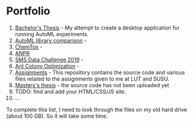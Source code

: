 # Portfolio

1. [Bachelor's Thesis](https://github.com/MainTechAI/AutoML) - My attempt to create a desktop application for running AutoML experiments.
2. [AutoML library comparison](https://github.com/MainTechAI/AutoML-comparison) - 
3. [ChemTox](https://github.com/MainTechAI/Portfolio/tree/master/Projects/ChemTox) -
4. [ANPR](https://github.com/MainTechAI/Portfolio/tree/master/Projects/ANPR)
5. [SMS Data Challenge 2019](https://github.com/MainTechAI/Portfolio/tree/master/Projects/SMS%20Data%20Challenge%202019) -
6. [Ant Colony Optimization](https://github.com/MainTechAI/Ants) - 
7. [Assignments](https://github.com/MainTechAI/Assignments) - This repository contains the source code and various files related to the assignments given to me at LUT and SUSU.
8. [Masters's thesis](https://github.com/MainTechAI/3D-point-cloud-semantic-segmentation) - the source code has not been uploaded yet
9. TODO: find and add your HTML/CSS/JS site.
10. ...

To complete this list, I need to look through the files on my old hard drive 
(about 100 GB). So it will take some time.


